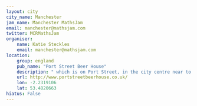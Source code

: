 ```yaml
---
layout: city                                           
city_name: Manchester                                                               
jam_name: Manchester MathsJam
email: manchester@mathsjam.com
twitter: MCRMathsJam
organiser:
    name: Katie Steckles
    email: manchester@mathsjam.com
location:
    group: england
    pub_name: "Port Street Beer House"
    description: " which is on Port Street, in the city centre near to Piccadilly Station. We'll try to find a table downstairs but if not we'll be on the first floor."
    url: http://www.portstreetbeerhouse.co.uk/
    lon: -2.2319106
    lat: 53.4820663
hiatus: False
---
```

